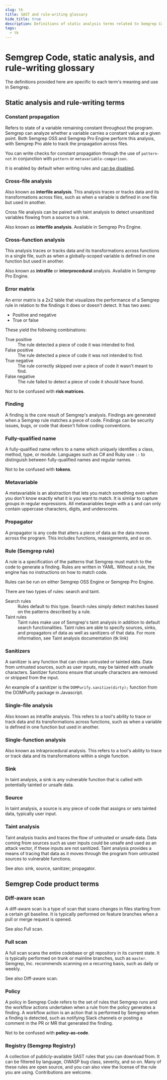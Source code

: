 ```yaml
---
slug: tk
title: SAST and rule-writing glossary
hide_title: true
description: Definitions of static analysis terms related to Semgrep Code and Semgrep rule writing.
tags:
  - tk
---
```


# Semgrep Code, static analysis, and rule-writing glossary

The definitions provided here are specific to each term's meaning and use in Semgrep.

## Static analysis and rule-writing terms

### Constant propagation

Refers to state of a variable remaining constant throughout the program. Semgrep can analyze whether a variable carries a constant value at a given point. Both Semgrep OSS and Semgrep Pro Engine perform this analysis, with Semgrep Pro able to track the propagation across files.

You can write checks for constant propagation through the use of `pattern-not` in conjunction with `pattern` or `metavariable-comparison`.

It is enabled by default when writing rules and [can be disabled](/data-flow/constant-propagation/#disabling-constant-propagation).

### Cross-file analysis

Also known as **interfile analysis**. This analysis traces or tracks data and its transformations across files, such as when a variable is defined in one file but used in another.

Cross file analysis can be paired with taint analysis to detect unsanitized variables flowing from a source to a sink.

Also known as **interfile analysis**. Available in Semgrep Pro Engine.

### Cross-function analysis

This analysis traces or tracks data and its transformations across functions in a single file, such as when a globally-scoped variable is defined in one function but used in another.

Also known as **intrafile** or **interprocedural** analysis. Available in Semgrep Pro Engine.

### Error matrix

An error matrix is a 2x2 table that visualizes the performance of a Semgrep rule in relation to the findings it does or doesn't detect. It has two axes:

- Positive and negative
- True or false

These yield the following combinations:

<dl>
<dt>True positive</dt>
<dd>The rule detected a piece of code it was intended to find.</dd>
<dt>False positive</dt>
<dd>The rule detected a piece of code it was not intended to find.</dd>
<dt>True negative</dt>
<dd>The rule correctly skipped over a piece of code it wasn't meant to find.</dd>
<dt>False negative</dt>
<dd>The rule failed to detect a piece of code it should have found.</dd>
</dl>

Not to be confused with **risk matrices**.

### Finding

A finding is the core result of Semgrep's analysis. Findings are generated when a Semgrep rule matches a piece of code. Findings can be security issues, bugs, or code that doesn't follow coding conventions.

### Fully-qualified name

A fully-qualified name refers to a name which uniquely identifies a class, method, type, or module. Languages such as C# and Ruby use `::` to distinguish between fully-qualified names and regular names.

Not to be confused with **tokens**.

### Metavariable

A metavariable is an abstraction that lets you match something even when you don't know exactly what it is you want to match. It is similar to capture groups in regular expressions. All metavariables begin with a `$` and can only contain uppercase characters, digits, and underscores.

### Propagator

A propagator is any code that alters a piece of data as the data moves across the program. This includes functions, reassignments, and so on.

### Rule (Semgrep rule)

A rule is a specification of the patterns that Semgrep must match to the code to generate a finding. Rules are written in YAML. Without a rule, the engine has no instructions on how to match code.

Rules can be run on either Semgrep OSS Engine or Semgrep Pro Engine.

There are two types of rules: search and taint.

<dl>
<dt>Search rules</dt>
<dd>Rules default to this type. Search rules simply detect matches based on the patterns described by a rule.</dd>
<dt>Taint rules</dt>
<dd>Taint rules make use of Semgrep's taint analysis in addition to default search functionalities. Taint rules are able to specify sources, sinks, and propagators of data as well as sanitizers of that data. For more information, see Taint analysis documentation (tk link)</dd>
</dl>

<!-- how can we say that search rules are semantic if no analysis is performed on the value of data, such as variables? Or are there levels of semantic understanding that semgrep can perform? -->

### Sanitizers

A sanitizer is any function that can clean untrusted or tainted data. Data from untrusted sources, such as user inputs, may be tainted with unsafe characters. Sanitizer functions ensure that unsafe characters are removed or stripped from the input.

An example of a sanitizer is the `DOMPurify.sanitize(dirty);` function from the DOMPurify package in Javascript.

### Single-file analysis

Also known as intrafile analysis. This refers to a tool's ability to trace or track data and its transformations across functions, such as when a variable is defined in one function but used in another.

### Single-function analysis

Also known as intraprocedural analysis. This refers to a tool's ability to trace or track data and its transformations within a single function.

### Sink

In taint analysis, a sink is any vulnerable function that is called with potentially tainted or unsafe data.


### Source

In taint analysis, a source is any piece of code that assigns or sets tainted data, typically user input.

### Taint analysis

Taint analysis tracks and traces the flow of untrusted or unsafe data. Data coming from sources such as user inputs could be unsafe and used as an attack vector, if these inputs are not sanitized. Taint analysis provides a means of tracing that data as it moves through the program from untrusted sources to vulnerable functions.

See also: sink, source, sanitizer, propagator.

## Semgrep Code product terms

### Diff-aware scan

A diff-aware scan is a type of scan that scans changes in files starting from a certain git baseline. It is typically performed on feature branches when a pull or merge request is opened.

See also Full scan.

### Full scan

A full scan scans the entire codebase or git repository in its current state. It is typically performed on trunk or mainline branches, such as `master`. Semgrep, Inc. recommends scanning on a recurring basis, such as daily or weekly.

See also Diff-aware scan.

### Policy

A policy in Semgrep Code refers to the set of rules that Semgrep runs and the workflow actions undertaken when a rule from the policy generates a finding. A workflow action is an action that is performed by Semgrep when a finding is detected, such as notifying Slack channels or posting a comment in the PR or MR that generated the finding.

Not to be confused with **policy-as-code**.

### Registry (Semgrep Registry)

A collection of publicly-available SAST rules that you can download from. It can be filtered by language, OWASP bug class, severity, and so on. Many of these rules are open source, and you can also view the license of the rule you are using. Contributions are welcome. 

